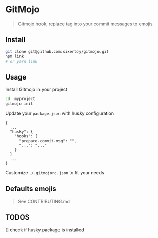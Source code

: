 # GitMojo

> Gitmojo hook, replace tag into your commit messages to emojis

## Install

```bash
git clone git@github.com:sixertoy/gitmojo.git
npm link
# or yarn link
```

## Usage

Install Gitmojo in your project

```bash
cd  myproject
gitmojo init
```

Update your `package.json` with husky configuration

```
{
  ...
  "husky": {
    "hooks": {
      "prepare-commit-msg": "",
      "...": "..."
    }
  }
  ...
}
```

Customize `./.gitmojorc.json` to fit your needs

## Defaults emojis

> See CONTRIBUTING.md

## TODOS

[] check if husky package is installed
